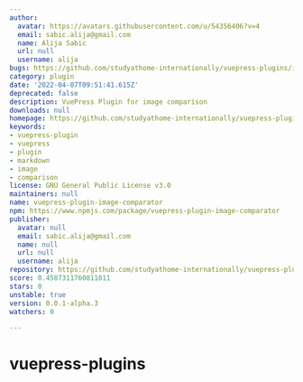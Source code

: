 ```yaml
---
author:
  avatar: https://avatars.githubusercontent.com/u/54356406?v=4
  email: sabic.alija@gmail.com
  name: Alija Sabic
  url: null
  username: alija
bugs: https://github.com/studyathome-internationally/vuepress-plugins/issues
category: plugin
date: '2022-04-07T09:51:41.615Z'
deprecated: false
description: VuePress Plugin for image comparison
downloads: null
homepage: https://github.com/studyathome-internationally/vuepress-plugins/tree/master/packages/vuepress-plugin-image-comparator
keywords:
- vuepress-plugin
- vuepress
- plugin
- markdown
- image
- comparison
license: GNU General Public License v3.0
maintainers: null
name: vuepress-plugin-image-comparator
npm: https://www.npmjs.com/package/vuepress-plugin-image-comparator
publisher:
  avatar: null
  email: sabic.alija@gmail.com
  name: null
  url: null
  username: alija
repository: https://github.com/studyathome-internationally/vuepress-plugins
score: 0.4587311760811011
stars: 0
unstable: true
version: 0.0.1-alpha.3
watchers: 0

---
```


# vuepress-plugins